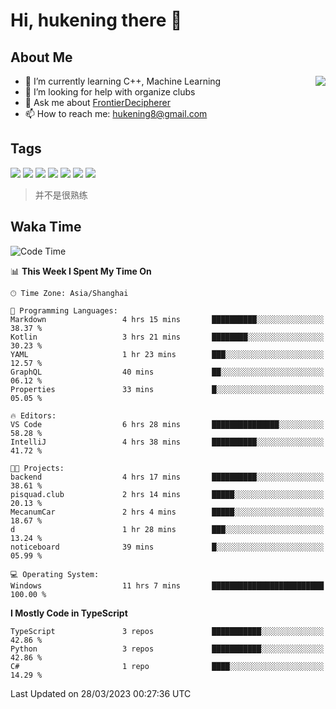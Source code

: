 # Hi, hukening there 👋

## About Me

<a href="#">
  <img align="right" src="https://github-readme-stats-git-masterrstaa-rickstaa.vercel.app/api?username=Tokyo469&count_private=true&show_icons=true&bg_color=15,f2f7fd,E0EAFC" />
</a>

- 🌱 I’m currently learning C++, Machine Learning
- 🤔 I’m looking for help with organize clubs
- 💬 Ask me about [FrontierDecipherer](https://github.com/FrontierDecipherer)
- 📫 How to reach me: hukening8@gmail.com

## Tags

![](https://img.shields.io/badge/-Python-3e74a2?style=flat-square&logo=Python&logoColor=fff)
![](https://img.shields.io/badge/-C++-00579c?style=flat-square&logo=cplusplus&logoColor=fff)
![](https://img.shields.io/badge/-Node.js-339933?style=flat-square&logo=Node.js&logoColor=fff)
![](https://img.shields.io/badge/-React-2d98ce?style=flat-square&logo=React&logoColor=fff)
![](https://img.shields.io/badge/-Linux-000000?style=flat-square&logo=Linux&logoColor=fff)
![](https://img.shields.io/badge/-MySQL-4479A1?style=flat-square&logo=MySQL&logoColor=fff)
![](https://img.shields.io/badge/-MongoDB-47A248?style=flat-square&logo=MongoDB&logoColor=fff)

> 并不是很熟练

## Waka Time

<!--START_SECTION:waka-->
![Code Time](http://img.shields.io/badge/Code%20Time-205%20hrs%2010%20mins-blue)

📊 **This Week I Spent My Time On** 

```text
🕑︎ Time Zone: Asia/Shanghai

💬 Programming Languages: 
Markdown                 4 hrs 15 mins       ██████████░░░░░░░░░░░░░░░   38.37 % 
Kotlin                   3 hrs 21 mins       ████████░░░░░░░░░░░░░░░░░   30.23 % 
YAML                     1 hr 23 mins        ███░░░░░░░░░░░░░░░░░░░░░░   12.57 % 
GraphQL                  40 mins             ██░░░░░░░░░░░░░░░░░░░░░░░   06.12 % 
Properties               33 mins             █░░░░░░░░░░░░░░░░░░░░░░░░   05.05 % 

🔥 Editors: 
VS Code                  6 hrs 28 mins       ███████████████░░░░░░░░░░   58.28 % 
IntelliJ                 4 hrs 38 mins       ██████████░░░░░░░░░░░░░░░   41.72 % 

🐱‍💻 Projects: 
backend                  4 hrs 17 mins       ██████████░░░░░░░░░░░░░░░   38.61 % 
pisquad.club             2 hrs 14 mins       █████░░░░░░░░░░░░░░░░░░░░   20.13 % 
MecanumCar               2 hrs 4 mins        █████░░░░░░░░░░░░░░░░░░░░   18.67 % 
d                        1 hr 28 mins        ███░░░░░░░░░░░░░░░░░░░░░░   13.24 % 
noticeboard              39 mins             █░░░░░░░░░░░░░░░░░░░░░░░░   05.99 % 

💻 Operating System: 
Windows                  11 hrs 7 mins       █████████████████████████   100.00 % 
```

**I Mostly Code in TypeScript** 

```text
TypeScript               3 repos             ███████████░░░░░░░░░░░░░░   42.86 % 
Python                   3 repos             ███████████░░░░░░░░░░░░░░   42.86 % 
C#                       1 repo              ████░░░░░░░░░░░░░░░░░░░░░   14.29 % 
```




 Last Updated on 28/03/2023 00:27:36 UTC
<!--END_SECTION:waka-->
